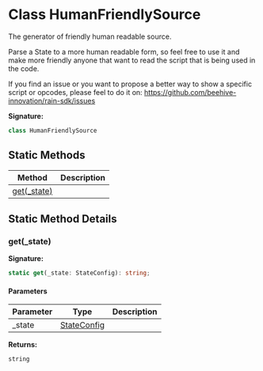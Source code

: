 
# Class HumanFriendlySource

The generator of friendly human readable source.

Parse a State to a more human readable form, so feel free to use it and make more friendly anyone that want to read the script that is being used in the code.

If you find an issue or you want to propose a better way to show a specific script or opcodes, please feel to do it on: https://github.com/beehive-innovation/rain-sdk/issues

<b>Signature:</b>

```typescript
class HumanFriendlySource 
```

## Static Methods

|  Method | Description |
|  --- | --- |
|  [get(\_state)](./humanfriendlysource.md#get-method-static-1) |  |

## Static Method Details

<a id="get-method-static-1"></a>

### get(\_state)

<b>Signature:</b>

```typescript
static get(_state: StateConfig): string;
```

#### Parameters

|  Parameter | Type | Description |
|  --- | --- | --- |
|  \_state | [StateConfig](../interfaces/stateconfig.md) |  |

<b>Returns:</b>

`string`

